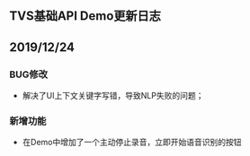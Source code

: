 ## TVS基础API Demo更新日志

## 2019/12/24

### BUG修改

- 解决了UI上下文关键字写错，导致NLP失败的问题；

### 新增功能

- 在Demo中增加了一个主动停止录音，立即开始语音识别的按钮